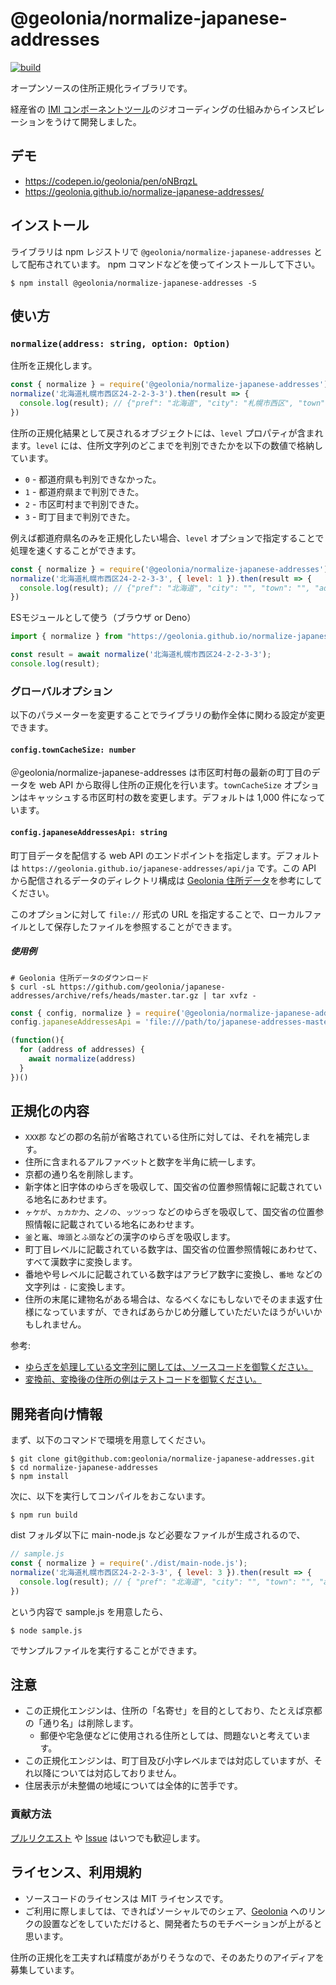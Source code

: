 # @geolonia/normalize-japanese-addresses

[![build](https://github.com/geolonia/normalize-japanese-addresses/actions/workflows/build.yml/badge.svg)](https://github.com/geolonia/normalize-japanese-addresses/actions/workflows/build.yml)

オープンソースの住所正規化ライブラリです。

経産省の [IMI コンポーネントツール](https://info.gbiz.go.jp/tools/imi_tools/)のジオコーディングの仕組みからインスピレーションをうけて開発しました。

## デモ

- https://codepen.io/geolonia/pen/oNBrqzL
- https://geolonia.github.io/normalize-japanese-addresses/

##  インストール

ライブラリは npm レジストリで `@geolonia/normalize-japanese-addresses` として配布されています。
npm コマンドなどを使ってインストールして下さい。

```shell
$ npm install @geolonia/normalize-japanese-addresses -S
```

## 使い方

### `normalize(address: string, option: Option)`

住所を正規化します。

```javascript
const { normalize } = require('@geolonia/normalize-japanese-addresses')
normalize('北海道札幌市西区24-2-2-3-3').then(result => {
  console.log(result); // {"pref": "北海道", "city": "札幌市西区", "town": "二十四軒二条二丁目", "addr": "3-3", "lat": 43.074273, "lng": 141.315099, "level"; 3}
})
```

住所の正規化結果として戻されるオブジェクトには、`level` プロパティが含まれます。`level` には、住所文字列のどこまでを判別できたかを以下の数値で格納しています。

* `0` - 都道府県も判別できなかった。
* `1` - 都道府県まで判別できた。
* `2` - 市区町村まで判別できた。
* `3` - 町丁目まで判別できた。

例えば都道府県名のみを正規化したい場合、`level` オプションで指定することで処理を速くすることができます。

```javascript
const { normalize } = require('@geolonia/normalize-japanese-addresses')
normalize('北海道札幌市西区24-2-2-3-3', { level: 1 }).then(result => {
  console.log(result); // {"pref": "北海道", "city": "", "town": "", "addr": "札幌市西区二十四軒二条二丁目3-3", "lat": null, "lng": null, "level"; 1}
})
```

ESモジュールとして使う（ブラウザ or Deno）
```javascript
import { normalize } from "https://geolonia.github.io/normalize-japanese-addresses/dist/main-es.js";

const result = await normalize('北海道札幌市西区24-2-2-3-3');
console.log(result);
```

### グローバルオプション

以下のパラメーターを変更することでライブラリの動作全体に関わる設定が変更できます。

#### `config.townCacheSize: number`

＠geolonia/normalize-japanese-addresses は市区町村毎の最新の町丁目のデータを web API から取得し住所の正規化を行います。`townCacheSize` オプションはキャッシュする市区町村の数を変更します。デフォルトは 1,000 件になっています。

#### `config.japaneseAddressesApi: string`

町丁目データを配信する web API のエンドポイントを指定します。デフォルトは `https://geolonia.github.io/japanese-addresses/api/ja` です。この API から配信されるデータのディレクトリ構成は [Geolonia 住所データ](https://github.com/geolonia/japanese-addresses/tree/develop/api)を参考にしてください。

このオプションに対して `file://` 形式の URL を指定することで、ローカルファイルとして保存したファイルを参照することができます。

##### 使用例

```shell
# Geolonia 住所データのダウンロード
$ curl -sL https://github.com/geolonia/japanese-addresses/archive/refs/heads/master.tar.gz | tar xvfz -
```

```javascript
const { config, normalize } = require('@geolonia/normalize-japanese-addresses')
config.japaneseAddressesApi = 'file:///path/to/japanese-addresses-master/api/ja'

(function(){
  for (address of addresses) {
    await normalize(address)
  }
})()
```

## 正規化の内容

* `XXX郡` などの郡の名前が省略されている住所に対しては、それを補完します。
* 住所に含まれるアルファベットと数字を半角に統一します。
* 京都の通り名を削除します。
* 新字体と旧字体のゆらぎを吸収して、国交省の位置参照情報に記載されている地名にあわせます。
* `ヶケが`、`ヵカか力`、`之ノの`、`ッツっつ` などのゆらぎを吸収して、国交省の位置参照情報に記載されている地名にあわせます。
* `釜`と`竈`、`埠頭`と`ふ頭`などの漢字のゆらぎを吸収します。
* 町丁目レベルに記載されている数字は、国交省の位置参照情報にあわせて、すべて漢数字に変換します。
* 番地や号レベルに記載されている数字はアラビア数字に変換し、`番地` などの文字列は `-` に変換します。
* 住所の末尾に建物名がある場合は、なるべくなにもしないでそのまま返す仕様になっていますが、できればあらかじめ分離していただいたほうがいいかもしれません。

参考:

* [ゆらぎを処理している文字列に関しては、ソースコードを御覧ください。](https://github.com/geolonia/normalize-japanese-addresses/blob/master/src/lib/dict.ts)
* [変換前、変換後の住所の例はテストコードを御覧ください。](https://github.com/geolonia/normalize-japanese-addresses/blob/master/test/main.test.ts)


## 開発者向け情報

まず、以下のコマンドで環境を用意してください。

```shell
$ git clone git@github.com:geolonia/normalize-japanese-addresses.git
$ cd normalize-japanese-addresses
$ npm install
```

次に、以下を実行してコンパイルをおこないます。

```shell
$ npm run build
```

dist フォルダ以下に main-node.js など必要なファイルが生成されるので、

```javascript
// sample.js
const { normalize } = require('./dist/main-node.js');
normalize('北海道札幌市西区24-2-2-3-3', { level: 3 }).then(result => {
  console.log(result); // { "pref": "北海道", "city": "", "town": "", "addr": "札幌市西区二十四軒二条二丁目3-3", "level": 1 }
})
```

という内容で sample.js を用意したら、

```shell
$ node sample.js
```

でサンプルファイルを実行することができます。

## 注意

* この正規化エンジンは、住所の「名寄せ」を目的としており、たとえば京都の「通り名」は削除します。
  * 郵便や宅急便などに使用される住所としては、問題ないと考えています。
* この正規化エンジンは、町丁目及び小字レベルまでは対応していますが、それ以降については対応しておりません。
* 住居表示が未整備の地域については全体的に苦手です。

### 貢献方法

[プルリクエスト](https://github.com/geolonia/normalize-japanese-addresses/pulls) や [Issue](https://github.com/geolonia/normalize-japanese-addresses/issues) はいつでも歓迎します。

## ライセンス、利用規約

- ソースコードのライセンスは MIT ライセンスです。
- ご利用に際しましては、できればソーシャルでのシェア、[Geolonia](https://geolonia.com/) へのリンクの設置などをしていただけると、開発者たちのモチベーションが上がると思います。

住所の正規化を工夫すれば精度があがりそうなので、そのあたりのアイディアを募集しています。
